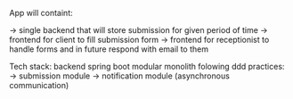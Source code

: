 App will containt:

-> single backend that will store submission for given period of time
-> frontend for client to fill submission form
-> frontend for receptionist to handle forms and in future respond with email to them

Tech stack: backend spring boot modular monolith folowing ddd practices:
-> submission module
-> notification module (asynchronous communication)
